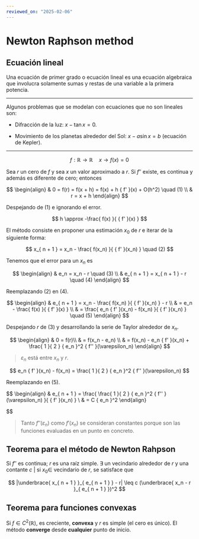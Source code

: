 ```yaml
---
reviewed_on: "2025-02-06"
---
```


# Newton Raphson method

## Ecuación lineal

Una ecuación de primer grado o ecuación lineal es una ecuación algebraica que involucra solamente sumas y restas de una variable a la primera potencia.

---

Algunos problemas que se modelan con ecuaciones que no son lineales son:

- Difracción de la luz: $x - \tan x = 0$.

- Movimiento de los planetas alrededor del Sol: $x - a \sin x = b$ (ecuación de Kepler).

---

$$
f : \mathbb{ R } \rightarrow \mathbb{ R } \quad x \rightarrow f(x) = 0
$$

Sea $r$ un cero de $f$ y sea $x$ un valor aproximado a $r$. Si $f''$ existe, es continua y además es diferente de cero; entonces

$$
\begin{align}
	& 0 = f(r) = f(x + h) = f(x) + h { f' }(x) + O(h^2) \quad (1) \\
	& r = x + h
\end{align}
$$

Despejando de $(1)$ e ignorando el error.

$$
h \approx -\frac{ f(x) }{ { f' }(x) }
$$

El método consiste en proponer una estimación $x_0$ de $r$ e iterar de la siguiente forma:

$$
x_{ n + 1 } = x_n - \frac{ f(x_n) }{ { f' }(x_n) } \quad (2)
$$

Tenemos que el error para un $x_n$ es

$$
\begin{align}
	& e_n = x_n - r \quad (3) \\
	& e_{ n + 1 } = x_{ n + 1 } - r \quad (4)
\end{align}
$$

Reemplazando $(2)$ en $(4)$.

$$
\begin{align}
	& e_{ n + 1 } = x_n - \frac{ f(x_n) }{ { f' }(x_n) } - r \\
	& = e_n - \frac{ f(x) }{ { f' }(x) } \\
	& = \frac{ e_n { f' }(x_n) - f(x_n) }{ { f' }(x_n) } \quad (5)
\end{align}
$$

Despejando $r$ de $(3)$ y desarrollando la serie de Taylor alrededor de $x_n$.

$$
\begin{align}
	& 0 = f(r)\\
	& = f(x_n - e_n) \\
	& = f(x_n) - e_n { f' }(x_n) + \frac{ 1 }{ 2 } { e_n }^2 { f'' }(\varepsilon_n)
\end{align}
$$

> $\varepsilon_n$ está entre $x_n$ y $r$.

$$
e_n { f' }(x_n) - f(x_n) = \frac{ 1 }{ 2 } { e_n }^2 { f'' }(\varepsilon_n)
$$

Reemplazando en $(5)$.

$$
\begin{align}
	& e_{ n + 1 } = \frac{ \frac{ 1 }{ 2 } { e_n }^2 { f'' }(\varepsilon_n) }{ { f' }(x_n) } \\
	& = C { e_n }^2
\end{align}

$$

> Tanto ${ f'' }(\varepsilon_n)$ como ${ f' }(x_n)$ se consideran constantes porque son las funciones evaluadas en un punto en concreto.

## Teorema para el método de Newton Rahpson

Si $f''$ es continua; $r$ es una raíz simple. $\exists$ un vecindario alrededor de $r$ y una contante $c$ $|$ si $x_0 \in$ vecindario de $r$, se satisface que

$$
|\underbrace{ x_{ n + 1 } }_{ e_{ n + 1 } } - r| \leq c (\underbrace{ x_n - r }_{ e_{ n + 1 } })^2
$$

## Teorema para funciones convexas

Si $f \in C^2(\mathbb{ R })$, es creciente, **convexa** y $r$ es simple (el cero es único). El método **converge** desde **cualquier** punto de inicio.
